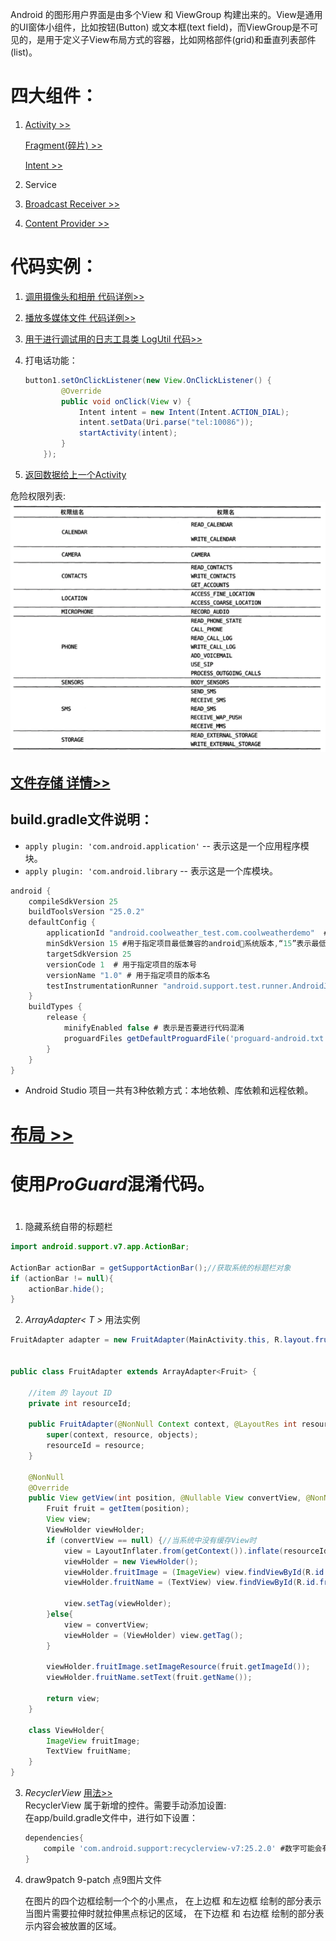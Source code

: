 Android 的图形用户界面是由多个View 和 ViewGroup 构建出来的。View是通用的UI窗体小组件，比如按钮(Button) 或文本框(text field)，而ViewGroup是不可见的，是用于定义子View布局方式的容器，比如网格部件(grid)和垂直列表部件(list)。 

# 四大组件：

1. [Activity >>](./Activity.md)

    [Fragment(碎片) >>](./Fragment.md)   

    [Intent >>](.\Intent.md) 
2. Service
3. [Broadcast Receiver >>](.\Broadcast_Receiver.md)
4. [Content Provider >>](.\Content_Provider.md)

# 代码实例：

1. [调用摄像头和相册 代码详例>>](./调用摄像头和相册.md)

2. [播放多媒体文件 代码详例>>](./播放多媒体文件.md) 

3. [用于进行调试用的日志工具类 LogUtil 代码>>](./tools_codes/LogUtil.md)

4. 打电话功能：   
    ```java
    button1.setOnClickListener(new View.OnClickListener() {
            @Override
            public void onClick(View v) {
                Intent intent = new Intent(Intent.ACTION_DIAL);
                intent.setData(Uri.parse("tel:10086"));
                startActivity(intent);
            }
        });
    ```

5. [返回数据给上一个Activity](.\Intent.md#startActivityForResult)

危险权限列表:
![生命周期](./images/危险权限列表.png) 

## [文件存储 详情>>](./持久化.md)


## build.gradle文件说明：    

+ `apply plugin: 'com.android.application'` -- 表示这是一个应用程序模块。
+ `apply plugin: 'com.android.library` -- 表示这是一个库模块。

```gradle
android {
    compileSdkVersion 25
    buildToolsVersion "25.0.2"
    defaultConfig {
        applicationId "android.coolweather_test.com.coolweatherdemo"  # 用于指定项目的包名
        minSdkVersion 15 #用于指定项目最低兼容的android系统版本,“15”表示最低兼容到android4.0系统。
        targetSdkVersion 25  
        versionCode 1  # 用于指定项目的版本号
        versionName "1.0" # 用于指定项目的版本名
        testInstrumentationRunner "android.support.test.runner.AndroidJUnitRunner"
    }
    buildTypes {
        release {
            minifyEnabled false # 表示是否要进行代码混淆
            proguardFiles getDefaultProguardFile('proguard-android.txt'), 'proguard-rules.pro'
        }
    }
} 
```
+ Android Studio 项目一共有3种依赖方式：本地依赖、库依赖和远程依赖。
 
# [布局 >>](.\布局.md)

# 使用***ProGuard***混淆代码。


#

1. 隐藏系统自带的标题栏   
```java
import android.support.v7.app.ActionBar;

ActionBar actionBar = getSupportActionBar();//获取系统的标题栏对象
if (actionBar != null){
    actionBar.hide();
}
```

2. *ArrayAdapter< T >* 用法实例
```java
FruitAdapter adapter = new FruitAdapter(MainActivity.this, R.layout.fruit_item, fruitList);


public class FruitAdapter extends ArrayAdapter<Fruit> {

    //item 的 layout ID
    private int resourceId;

    public FruitAdapter(@NonNull Context context, @LayoutRes int resource, @NonNull List<Fruit> objects) {
        super(context, resource, objects);
        resourceId = resource;
    }

    @NonNull
    @Override
    public View getView(int position, @Nullable View convertView, @NonNull ViewGroup parent) {
        Fruit fruit = getItem(position);
        View view;
        ViewHolder viewHolder;
        if (convertView == null) {//当系统中没有缓存View时
            view = LayoutInflater.from(getContext()).inflate(resourceId, parent, false);//标准写法
            viewHolder = new ViewHolder();
            viewHolder.fruitImage = (ImageView) view.findViewById(R.id.fruit_image);
            viewHolder.fruitName = (TextView) view.findViewById(R.id.fruit_name);

            view.setTag(viewHolder);
        }else{
            view = convertView;
            viewHolder = (ViewHolder) view.getTag();
        }

        viewHolder.fruitImage.setImageResource(fruit.getImageId());
        viewHolder.fruitName.setText(fruit.getName());

        return view;
    }

    class ViewHolder{
        ImageView fruitImage;
        TextView fruitName;
    }
}
```

3. *RecyclerView* [用法>>](./recyclerview.md)    
RecyclerView 属于新增的控件。需要手动添加设置:  
在app/build.gradle文件中，进行如下设置：    
    ```gradle
    dependencies{
        compile 'com.android.support:recyclerview-v7:25.2.0' #数字可能会有所不同。
    }
    ``` 


4. draw9patch  9-patch  点9图片文件  

    在图片的四个边框绘制一个个的小黑点， 在上边框 和左边框 绘制的部分表示当图片需要拉伸时就拉伸黑点标记的区域， 在下边框 和 右边框 绘制的部分表示内容会被放置的区域。
